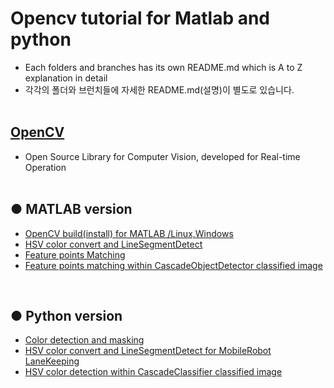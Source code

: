 # Opencv tutorial for Matlab and python
+ Each folders and branches has its own README.md which is A to Z explanation in detail
+ 각각의 폴더와 브런치들에 자세한 README.md(설명)이 별도로 있습니다.
</br></br>

## [OpenCV](https://opencv.org/)
+ Open Source Library for Computer Vision, developed for Real-time Operation
<br><br>
## ● MATLAB version
+ [OpenCV build(install) for MATLAB /Linux,Windows](https://github.com/engcang/Opencv_tutorial_Matlab_and_python/tree/master/OpenCV_build_MATLAB)
+ [HSV color convert and LineSegmentDetect](https://github.com/engcang/Opencv_tutorial_Matlab_and_python/tree/master/HSV_cvt_LSD_MATLAB)
+ [Feature points Matching](https://github.com/engcang/Opencv_tutorial_Matlab_and_python/tree/master/Featurepoints_match_MATLAB)
+ [Feature points matching within CascadeObjectDetector classified image]()
<br>

## ● Python version
+ [Color detection and masking]()
+ [HSV color convert and LineSegmentDetect for MobileRobot LaneKeeping]()
+ [HSV color detection within CascadeClassifier classified image]()
